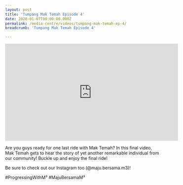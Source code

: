 ```yaml
---
layout: post
title: 'Tumpang Mak Temah Episode 4'
date: 2020-01-07T00:00:00.000Z
permalink: /media-centre/videos/tumpang-mak-temah-ep-4/
breadcrumb: 'Tumpang Mak Temah Episode 4'

---
```



<div class="bp-youtube">
<iframe width="560" height="315" src="https://www.youtube.com/embed/vzxZsKWqxxM" frameborder="0" allow="accelerometer; autoplay; encrypted-media; gyroscope; picture-in-picture" allowfullscreen></iframe>
  
</div>

Are you guys ready for one last ride with Mak Temah? In this final video, Mak Temah gets to hear the story of yet another remarkable individual from our community! Buckle up and enjoy the final ride!

Be sure to check out our Instagram too (@maju.bersama.m3)!

#ProgressingWithM³ #MajuBersamaM³
